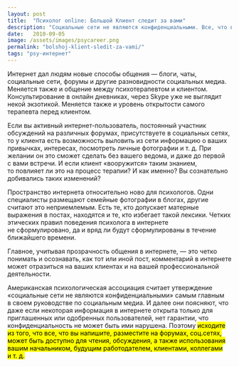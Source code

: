 ```yaml
---
layout: post
title:  "Психолог online: Большой Клиент следит за вами"
description: "Социальные сети не являются конфиденциальными. Все, что вы напишите, может быть доступно для чтения, обсуждения и использования вашими клиентами и коллегами."
date:   2010-09-05			 
image: /assets/images/psycareer.png
permalink: "bolshoj-klient-sledit-za-vami/"
tags: "psy-интернет"
---
```


<p>Интернет дал людям новые способы общения&nbsp;— блоги, чаты, социальные сети, форумы и&nbsp;другие разновидности социальных медиа. Меняется также и&nbsp;общение между психотерапевтом и&nbsp;клиентом. Консультирование в&nbsp;онлайн дневниках, через Skype уже не&nbsp;выглядит некой экзотикой. Меняется также и&nbsp;уровень открытости самого терапевта перед клиентом.</p>
<p>Если вы&nbsp;активный интернет-пользователь, постоянный участник обсуждений на&nbsp;различных форумах, присутствуете в&nbsp;социальных сетях, то&nbsp;у&nbsp;клиента есть возможность выловить из&nbsp;сети информацию о&nbsp;ваших привычках, интересах, посмотреть личные фотографии и&nbsp;т.&nbsp;д. При желании он&nbsp;это сможет сделать без вашего ведома, и&nbsp;даже до&nbsp;первой с&nbsp;вами встречи. И&nbsp;если клиент «вооружится» таким знанием, то&nbsp;повлияет&nbsp;ли это на&nbsp;процесс терапии? И&nbsp;как именно? Вы&nbsp;сознательно добивались таких изменений?</p>
<p>Пространство интернета относительно ново для психологов. Одни специалисты размещают семейные фотографии в&nbsp;блогах, другие считают это неприемлемым. Есть&nbsp;те, кто допускает матерные выражения в&nbsp;постах, находятся и&nbsp;те, кто избегает такой лексики. Четких этических правил поведения психолога в&nbsp;интернете не&nbsp;сформулировано, да&nbsp;и&nbsp;вряд&nbsp;ли будут сформулированы в&nbsp;течение ближайшего времени.</p>
<p>Главное, учитывая прозрачность общения в&nbsp;интернете,&nbsp;— это четко понимать и&nbsp;осознавать, как тот или иной пост, комментарий в&nbsp;интернете может отразиться на&nbsp;ваших клиентах и&nbsp;на&nbsp;вашей профессиональной деятельности.</p>
<p>Американская психологическая ассоциация считает утверждение «социальные сети не&nbsp;являются конфиденциальными» самым главным в&nbsp;своем руководстве по&nbsp;социальным медиа. И&nbsp;далее они поясняют, что даже если некоторая информация в&nbsp;интернете открыта только для приглашенных или одобренных пользователей, нет гарантии, что конфиденциальность не&nbsp;может быть ими нарушена. Поэтому <mark>исходите из&nbsp;того, что все, что вы&nbsp;напишите, разместите на&nbsp;форумах, соц.сетях, может быть доступно для чтения, обсуждения, а&nbsp;также использования вашим начальником, будущим работодателем, клиентами, коллегами и&nbsp;т.&nbsp;д.</mark></p>